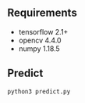 ## Requirements
* tensorflow 2.1+
* opencv 4.4.0
* numpy 1.18.5

## Predict
```
python3 predict.py
```

